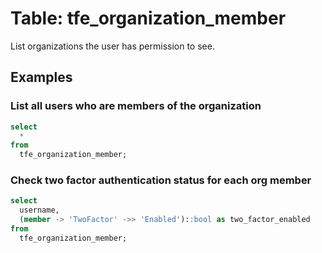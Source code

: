 # Table: tfe_organization_member

List organizations the user has permission to see.

## Examples

### List all users who are members of the organization

```sql
select
  *
from
  tfe_organization_member;
```

### Check two factor authentication status for each org member

```sql
select
  username,
  (member -> 'TwoFactor' ->> 'Enabled')::bool as two_factor_enabled
from
  tfe_organization_member;
```
